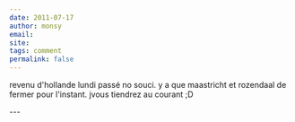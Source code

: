 ```yaml
---
date: 2011-07-17
author: monsy
email: 
site: 
tags: comment
permalink: false
---
```


<p>revenu d'hollande lundi passé no souci. y a que maastricht et rozendaal de fermer pour l'instant. jvous tiendrez au courant ;D</p>
---